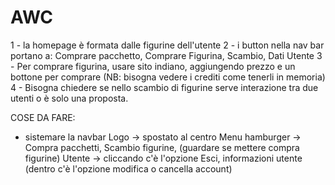 # AWC

1 - la homepage è formata dalle figurine dell'utente
2 - i button nella nav bar portano a: Comprare pacchetto, Comprare Figurina, Scambio, Dati Utente
3 - Per comprare figurina, usare sito indiano, aggiungendo prezzo e un bottone per comprare (NB: bisogna vedere i crediti come tenerli in memoria)
4 - Bisogna chiedere se nello scambio di figurine serve interazione tra due utenti o è solo una proposta.

COSE DA FARE:
- sistemare la navbar
Logo -> spostato al centro
Menu hamburger -> Compra pacchetti, Scambio figurine, (guardare se mettere compra figurine)
Utente -> cliccando c'è l'opzione Esci, informazioni utente (dentro c'è l'opzione modifica o cancella account)
